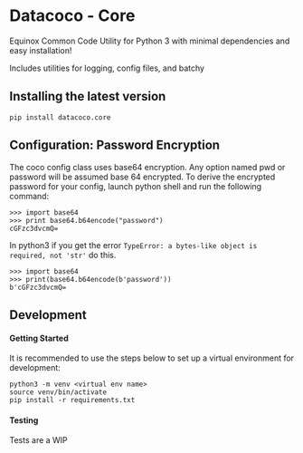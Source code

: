 # Datacoco - Core

Equinox Common Code Utility for Python 3 with minimal dependencies and easy installation!

Includes utilities for logging, config files, and batchy

## Installing the latest version
```
pip install datacoco.core
```

## Configuration:  Password Encryption

The coco config class uses base64 encryption.  Any option named pwd or password will be assumed base 64 encrypted.   To derive the encrypted password for your config, launch python shell and run the following command:

```
>>> import base64
>>> print base64.b64encode("password")
cGFzc3dvcmQ=
```

In python3 if you get the error `TypeError: a bytes-like object is required, not 'str'` do this.

```
>>> import base64
>>> print(base64.b64encode(b'password'))
b'cGFzc3dvcmQ=
```

## Development

#### Getting Started

It is recommended to use the steps below to set up a virtual environment for development:

```
python3 -m venv <virtual env name>
source venv/bin/activate
pip install -r requirements.txt
```
#### Testing
Tests are a WIP




